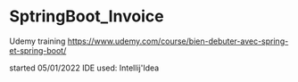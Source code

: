# SptringBoot_Invoice
Udemy training
https://www.udemy.com/course/bien-debuter-avec-spring-et-spring-boot/

started 05/01/2022
IDE used: Intellij'Idea

